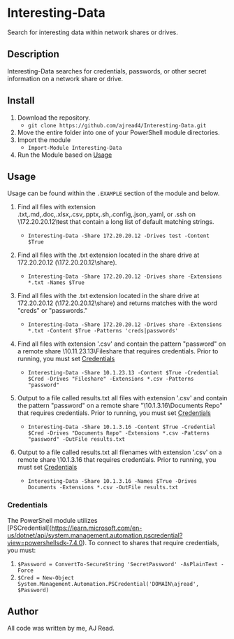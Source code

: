 # Interesting-Data 

Search for interesting data within network shares or drives. 

## Description

Interesting-Data searches for credentials, passwords, or other secret information on a network share or drive. 

## Install 

1. Download the repository.
    - ```git clone https://github.com/ajread4/Interesting-Data.git```
2. Move the entire folder into one of your PowerShell module directories. 
3. Import the module
    - ```Import-Module Interesting-Data```
4. Run the Module based on [Usage](#Usage)

## Usage

Usage can be found within the ```.EXAMPLE``` section of the module and below. 

1. Find all files with extension .txt,.md,.doc,.xlsx,.csv,.pptx,.sh,.config,.json,.yaml, or .ssh on \\172.20.20.12\test that contain a long list of default matching strings. 

    - ```Interesting-Data -Share 172.20.20.12 -Drives test -Content $True```

2. Find all files with the .txt extension located in the share drive at 172.20.20.12 (\\172.20.20.12\share). 

    - ```Interesting-Data -Share 172.20.20.12 -Drives share -Extensions *.txt -Names $True ```

3. Find all files with the .txt extension located in the share drive at 172.20.20.12 (\\172.20.20.12\share) and returns matches with the word "creds" or "passwords."

    - ```Interesting-Data -Share 172.20.20.12 -Drives share -Extensions *.txt -Content $True -Patterns 'creds|passwords'```

4. Find all files with extension '.csv' and contain the pattern "password" on a remote share \\10.11.23.13\Fileshare that requires credentials. Prior to running, you must set [Credentials](#Credentials)

    - ```Interesting-Data -Share 10.1.23.13 -Content $True -Credential $Cred -Drives "Fileshare" -Extensions *.csv -Patterns "password" ```

5. Output to a file called results.txt all files with extension '.csv' and contain the pattern "password" on a remote share "\\10.1.3.16\Documents Repo" that requires credentials. Prior to running, you must set [Credentials](#Credentials)

    - ```Interesting-Data -Share 10.1.3.16 -Content $True -Credential $Cred -Drives "Documents Repo" -Extensions *.csv -Patterns "password" -OutFile results.txt```

6. Output to a file called results.txt all filenames with extension '.csv' on a remote share \\10.1.3.16 that requires credentials. Prior to running, you must set [Credentials](#Credentials)

    - ```Interesting-Data -Share 10.1.3.16 -Names $True -Drives Documents -Extensions *.csv -OutFile results.txt```

### Credentials

The PowerShell module utilizes [PSCredential[(https://learn.microsoft.com/en-us/dotnet/api/system.management.automation.pscredential?view=powershellsdk-7.4.0). To connect to shares that require credentials, you must: 

1. ```$Password = ConvertTo-SecureString 'SecretPassword' -AsPlainText -Force```
2. ```$Cred = New-Object System.Management.Automation.PSCredential('DOMAIN\ajread', $Password)```

## Author 
All code was written by me, AJ Read. 
